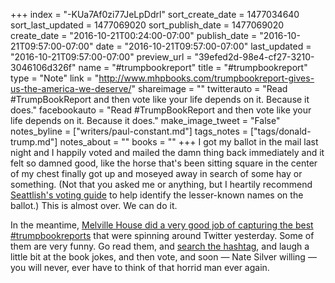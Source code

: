 +++
index = "-KUa7Af0zi77JeLpDdrl"
sort_create_date = 1477034640
sort_last_updated = 1477069020
sort_publish_date = 1477069020
create_date = "2016-10-21T00:24:00-07:00"
publish_date = "2016-10-21T09:57:00-07:00"
date = "2016-10-21T09:57:00-07:00"
last_updated = "2016-10-21T09:57:00-07:00"
preview_url = "39efed2d-98e4-cf27-3210-3046106d326f"
name = "#trumpbookreport"
title = "#trumpbookreport"
type = "Note"
link = "http://www.mhpbooks.com/trumpbookreport-gives-us-the-america-we-deserve/"
shareimage = ""
twitterauto = "Read #TrumpBookReport and then vote like your life depends on it. Because it does."
facebookauto = "Read #TrumpBookReport and then vote like your life depends on it. Because it does."
make_image_tweet = "False"
notes_byline = ["writers/paul-constant.md"]
tags_notes = ["tags/donald-trump.md"]
notes_about = ""
books = ""
+++
I got my ballot in the mail last night and I happily voted and mailed the damn thing back immediately and it felt so damned good, like the horse that's been sitting square in the center of my chest finally got up and moseyed away in search of some hay or something. (Not that you asked me or anything, but I heartily recommend [Seattlish's voting guide](http://seattlish.com/post/151982549421/the-official-seattlish-guide-to-your-ballot) to help identify the lesser-known names on the ballot.) This is almost over. We can do it.

In the meantime, [Melville House did a very good job of capturing the best #trumpbookreports](http://www.mhpbooks.com/trumpbookreport-gives-us-the-america-we-deserve/) that were spinning around Twitter yesterday. Some of them are very funny. Go read them, and [search the hashtag](https://twitter.com/search?q=%23trumpbookreport&src=typd), and laugh a little bit at the book jokes, and then vote, and soon — Nate Silver willing — you will never, ever have to think of that horrid man ever again.